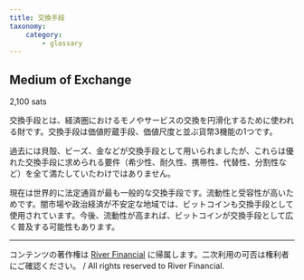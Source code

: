 ```yaml
---
title: 交換手段
taxonomy:
    category:
        - glossary
---
```


## Medium of Exchange
2,100 sats

交換手段とは、経済圏におけるモノやサービスの交換を円滑化するために使われる財です。交換手段は価値貯蔵手段、価値尺度と並ぶ貨幣3機能の1つです。

過去には貝殻、ビーズ、金などが交換手段として用いられましたが、これらは優れた交換手段に求められる要件（希少性、耐久性、携帯性、代替性、分割性など）を全て満たしていたわけではありません。

現在は世界的に法定通貨が最も一般的な交換手段です。流動性と受容性が高いためです。闇市場や政治経済が不安定な地域では、ビットコインも交換手段として使用されています。今後、流動性が高まれば、ビットコインが交換手段として広く普及する可能性もあります。

---
コンテンツの著作権は [River Financial](https://river.com/) に帰属します。二次利用の可否は権利者にご確認ください。 / All rights reserved to River Financial.
